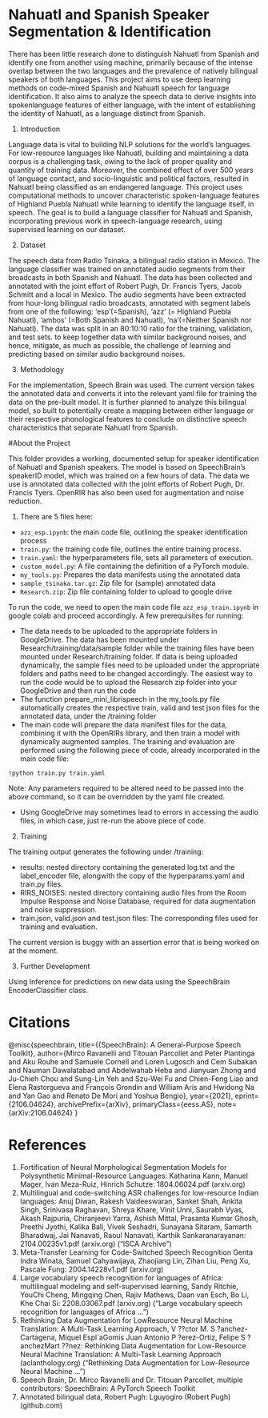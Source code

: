 # Nahuatl and Spanish Speaker Segmentation & Identification

There has been little research done to distinguish Nahuatl from Spanish and identify one from another using machine, primarily because of the intense overlap between the two languages and the prevalence of natively bilingual speakers of both languages. This project aims to use deep
learning methods on code-mixed Spanish
and Nahuatl speech for language identification. It also aims to analyze the
speech data to derive insights into spokenlanguage features of either language, with
the intent of establishing the identity of
Nahuatl, as a language distinct from Spanish.

1. Introduction

Language data is vital to building NLP solutions
for the world’s languages. For low-resource languages like Nahuatl, building and maintaining a
data corpus is a challenging task, owing to the
lack of proper quality and quantity of training
data. Moreover, the combined effect of over 500
years of language contact, and socio-linguistic and
political factors, resulted in Nahuatl being classified as an endangered language. This project
uses computational methods to uncover characteristic spoken-language features of Highland Puebla
Nahuatl while learning to identify the language itself, in speech. The goal is to build a language
classifier for Nahuatl and Spanish, incorporating
previous work in speech-language research, using
supervised learning on our dataset.


2. Dataset

The speech data from Radio Tsinaka, a bilingual radio station in Mexico. The language classifier was trained on annotated audio segments
from their broadcasts in both Spanish and Nahuatl. The data has been collected and annotated
with the joint effort of Robert Pugh, Dr. Francis Tyers, Jacob Schmitt and a local in Mexico. The audio segments have been extracted
from hour-long bilingual radio broadcasts, annotated with segment labels from one of the following: ‘esp’(=Spanish), ‘azz’ (= Highland Puebla
Nahuatl), ‘ambos’ (=Both Spanish and Nahuatl),
‘na’(=Neither Spanish nor Nahuatl). The data was
split in an 80:10:10 ratio for the training, validation, and test sets. to keep together data with
similar background noises, and hence, mitigate,
as much as possible, the challenge of learning
and predicting based on similar audio background
noises.


3. Methodology

For the implementation, Speech Brain was used. The current version takes the annotated data and converts it into the relevant yaml file for training the data on the pre-built model. It is further planned to analyze this bilingual model, so built to potentially create a mapping between either language or their respective
phonological features to conclude on distinctive
speech characteristics that separate Nahuatl from
Spanish. 


#About the Project

This folder provides a working, documented setup for speaker identification of Nahuatl and Spanish speakers. The model is based on SpeechBrain’s speakerID model, which was trained on a few hours of data. The data we use is annotated data collected with the joint efforts of Robert Pugh, Dr. Francis Tyers. OpenRIR has also been used for augmentation and noise reduction.

1. There are 5 files here:

* `azz_esp.ipynb`: the main code file, outlining the speaker identification process
* `train.py`: the training code file, outlines the entire training process.
* `train.yaml`: the hyperparameters file, sets all parameters of execution.
* `custom_model.py`: A file containing the definition of a PyTorch module.
* `my_tools.py`: Prepares the data manifests using the annotated data
* `sample_tsinaka.tar.gz`: Zip file for (sample) annotated data
* `Research.zip`: Zip file containing folder to upload to google drive

To run the code, we need to open the main code file `azz_esp_train.ipynb` in google colab and proceed accordingly. A few prerequisites for running:

* The data needs to be uploaded to the appropriate folders in GoogleDrive. The data has been mounted under Research/training/data/sample folder while the training files have been mounted under Research/training folder. If data is being uploaded dynamically, the sample files need to be uploaded under the appropriate folders and paths need to be changed accordingly. The easiest way to run the code would be to upload the Research zip folder into your GoogleDrive and then run the code
* The function prepare_mini_librispeech in the my_tools.py file automatically creates the respective train, valid and test json files for the annotated data, under the /training folder
* The main code will prepare the data manifest files for the data, combining it with the OpenRIRs library, and then train a model with dynamically augmented samples. The training and evaluation are performed using the following piece of code, already incorporated in the main code file:

```
!python train.py train.yaml
```
Note: Any parameters required to be altered need to be passed into the above command, so it can be overridden by the yaml file created.
* Using GoogleDrive may sometimes lead to errors in accessing the audio files, in which case, just re-run the above piece of code.


2. Training

The training output generates the following under /training:

* results: nested directory containing the generated log.txt and the label_encoder file, alongwith the copy of the hyperparams.yaml and train.py files.
* RIRS_NOISES: nested directory containing audio files from the Room Impulse Response and Noise Database, required for data augmentation and noise suppression.
* train.json, valid.json and test.json files: The corresponding files used for training and evaluation.

The current version is buggy with an assertion error that is being worked on at the moment.

3. Further Development

Using Inference for predictions on new data using the SpeechBrain EncoderClassifier class.


# Citations

@misc{speechbrain,
  title={{SpeechBrain}: A General-Purpose Speech Toolkit},
  author={Mirco Ravanelli and Titouan Parcollet and Peter Plantinga and Aku Rouhe and Samuele Cornell and Loren Lugosch and Cem Subakan and Nauman Dawalatabad and Abdelwahab Heba and Jianyuan Zhong and Ju-Chieh Chou and Sung-Lin Yeh and Szu-Wei Fu and Chien-Feng Liao and Elena Rastorgueva and François Grondin and William Aris and Hwidong Na and Yan Gao and Renato De Mori and Yoshua Bengio},
  year={2021},
  eprint={2106.04624},
  archivePrefix={arXiv},
  primaryClass={eess.AS},
  note={arXiv:2106.04624}
}

# References

1. Fortification of Neural Morphological
Segmentation Models for Polysynthetic
Minimal-Resource Languages: Katharina
Kann, Manuel Mager, Ivan Meza-Ruiz,
Hinrich Schutze: 1804.06024.pdf (arxiv.org)
2. Multilingual and code-switching ASR challenges for low-resource Indian languages:
Anuj Diwan, Rakesh Vaideeswaran, Sanket Shah, Ankita Singh, Srinivasa Raghavan, Shreya Khare, Vinit Unni, Saurabh
Vyas, Akash Rajpuria, Chiranjeevi Yarra,
Ashish Mittal, Prasanta Kumar Ghosh,
Preethi Jyothi, Kalika Bali, Vivek Seshadri,
Sunayana Sitaram, Samarth Bharadwaj, Jai
Nanavati, Raoul Nanavati, Karthik Sankaranarayanan: 2104.00235v1.pdf (arxiv.org)
(“ISCA Archive”)
3. Meta-Transfer Learning for Code-Switched
Speech Recognition Genta Indra Winata,
Samuel Cahyawijaya, Zhaojiang Lin,
Zihan Liu, Peng Xu, Pascale Fung:
2004.14228v1.pdf (arxiv.org)
4. Large vocabulary speech recognition for languages of Africa: multilingual modeling and
self-supervised learning, Sandy Ritchie, YouChi Cheng, Mingqing Chen, Rajiv Mathews, Daan van Esch, Bo Li, Khe Chai Si:
2208.03067.pdf (arxiv.org) (“Large vocabulary speech recognition for languages of
Africa ...”)
5. Rethinking Data Augmentation for LowResource Neural Machine Translation: A
Multi-Task Learning Approach, V ??ctor
M. S ?anchez-Cartagena, Miquel Espl`aGomis Juan Antonio P ?erez-Ortiz, Felipe
S ?anchezMart ??nez: Rethinking Data Augmentation for Low-Resource Neural Machine
Translation: A Multi-Task Learning Approach (aclanthology.org) (“Rethinking Data
Augmentation for Low-Resource Neural
Machine ...”)
6. Speech Brain, Dr. Mirco Ravanelli and
Dr. Titouan Parcollet, multiple contributors:
SpeechBrain: A PyTorch Speech Toolkit
7. Annotated bilingual data, Robert Pugh:
Lguyogiro (Robert Pugh) (github.com)
